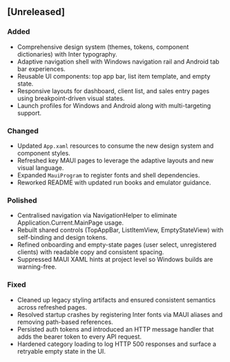 ﻿## [Unreleased]

### Added
- Comprehensive design system (themes, tokens, component dictionaries) with Inter typography.
- Adaptive navigation shell with Windows navigation rail and Android tab bar experiences.
- Reusable UI components: top app bar, list item template, and empty state.
- Responsive layouts for dashboard, client list, and sales entry pages using breakpoint-driven visual states.
- Launch profiles for Windows and Android along with multi-targeting support.

### Changed
- Updated `App.xaml` resources to consume the new design system and component styles.
- Refreshed key MAUI pages to leverage the adaptive layouts and new visual language.
- Expanded `MauiProgram` to register fonts and shell dependencies.
- Reworked README with updated run books and emulator guidance.


### Polished
- Centralised navigation via NavigationHelper to eliminate Application.Current.MainPage usage.
- Rebuilt shared controls (TopAppBar, ListItemView, EmptyStateView) with self-binding and design tokens.
- Refined onboarding and empty-state pages (user select, unregistered clients) with readable copy and consistent spacing.
- Suppressed MAUI XAML hints at project level so Windows builds are warning-free.

### Fixed
- Cleaned up legacy styling artifacts and ensured consistent semantics across refreshed pages.
- Resolved startup crashes by registering Inter fonts via MAUI aliases and removing path-based references.
- Persisted auth tokens and introduced an HTTP message handler that adds the bearer token to every API request.
- Hardened category loading to log HTTP 500 responses and surface a retryable empty state in the UI.


